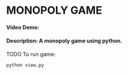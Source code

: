# MONOPOLY GAME
#### Video Demo:  [<URL HERE>](https://youtu.be/KFr9wl9Ht7w)
#### Description: A monopoly game using python.
TODO
To run game:
```
python view.py
```
